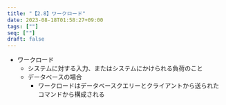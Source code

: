 ```yaml
---
title: "【2.8】ワークロード"
date: 2023-08-18T01:58:27+09:00
tags: [""]
seq: [""]
draft: false
---
```


- ワークロード
  - システムに対する入力、またはシステムにかけられる負荷のこと
  - データベースの場合
    - ワークロードはデータベースクエリーとクライアントから送られたコマンドから構成される